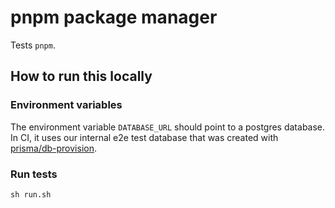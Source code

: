 # pnpm package manager

Tests `pnpm`.

## How to run this locally

### Environment variables

The environment variable `DATABASE_URL` should point to a postgres
database. In CI, it uses our internal e2e test database that was created with
[prisma/db-provision](https://github.com/prisma/db-provision).

### Run tests

```shell script
sh run.sh
```
